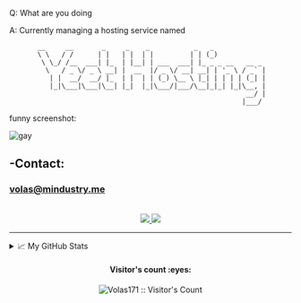 Q: What are you doing

A: Currently managing a hosting service named
```
       __     __       _     _    _           _   _
       \ \   / /      | |   | |  | |         | | (_)
        \ \_/ /__  ___| |_  | |__| | ___  ___| |_ _ _ __   __ _
         \   / _ \/ _ \ __| |  __  |/ _ \/ __| __| | '_ \ / _` |
          | |  __/  __/ |_  | |  | | (_) \__ \ |_| | | | | (_| |
          |_|\___|\___|\__| |_|  |_|\___/|___/\__|_|_| |_|\__, |
                                                           __/ |
                                                          |___/
```

funny screenshot:

![gay](https://cdn.discordapp.com/attachments/659546787677470720/765238360905613342/unknown.png)


## -Contact: 
### volas@mindustry.me

  <!-- https://shields.io/discord/651737864593211394?&style=flat-square&logoColor=white -->

  <!-- https://img.shields.io/badge/Github-Volas171-black&?style=social&logo=Github -->

<p align="center">
  <br/>
  <a href="https://discord.gg/hN4Kz9HCdF">
    <img src="https://shields.io/discord/767015273207037992">
  </a>
  
  <a href="https://github.com/Volas171">
    <img src="https://img.shields.io/badge/Github-%230A0A0A.svg?&style=flat-square&logo=Github&logoColor=white">  
  </a>
</p>
</h1>

<div align = "center">


<hr>

</div>

<details>
<summary>📈 My GitHub Stats</summary>
  
![Volas171](https://github-readme-stats.vercel.app/api?username=Volas171&theme=vue-dark&show_icons=true&count_private=true&include_all_commits=true)

![Top Langs](https://github-readme-stats.vercel.app/api/top-langs/?username=Volas171&langs_count=10&theme=tokyonight&layout=compac)

![oh no GitHub metrics](https://metrics.lecoq.io/Volas171)

[![trophy](https://github-profile-trophy.vercel.app/?username=Volas171&theme=onedark)](https://github.com/ryo-ma/github-profile-trophy)
</details>


<h4 align="center">Visitor's count :eyes:</h4>
<p align="center"><img src="https://profile-counter.glitch.me/%7BVolas171%7D/count.svg" alt="Volas171 :: Visitor's Count" /></p>



